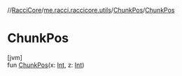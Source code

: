 //[RacciCore](../../../index.md)/[me.racci.raccicore.utils](../index.md)/[ChunkPos](index.md)/[ChunkPos](-chunk-pos.md)

# ChunkPos

[jvm]\
fun [ChunkPos](-chunk-pos.md)(x: [Int](https://kotlinlang.org/api/latest/jvm/stdlib/kotlin/-int/index.html), z: [Int](https://kotlinlang.org/api/latest/jvm/stdlib/kotlin/-int/index.html))
